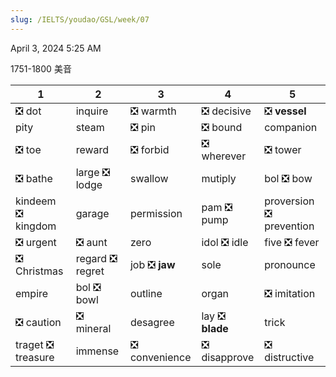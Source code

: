 ```yaml
---
slug: /IELTS/youdao/GSL/week/07
---
```


April 3, 2024 5:25 AM

1751-1800 美音


| 1                 | 2               | 3             | 4               | 5                       |
| ----------------- | --------------- | ------------- | --------------- | ----------------------- |
| ❎ dot             | inquire         | ❎ warmth      | ❎ decisive      | ❎ **vessel**            |
| pity              | steam           | ❎ pin         | ❎ bound         | companion               |
| ❎ toe             | reward          | ❎ forbid      | ❎ wherever      | ❎ tower                 |
| ❎ bathe           | large ❎ lodge   | swallow       | mutiply         | bol ❎ bow               |
| kindeem ❎ kingdom | garage          | permission    | pam ❎ pump      | proversion ❎ prevention |
| ❎ urgent          | ❎ aunt          | zero          | idol ❎ idle     | five ❎ fever            |
| ❎ Christmas       | regard ❎ regret | job ❎ **jaw** | sole            | pronounce               |
| empire            | bol ❎ bowl      | outline       | organ           | ❎ imitation             |
| ❎ caution         | ❎ mineral       | desagree      | lay ❎ **blade** | trick                   |
| traget ❎ treasure | immense         | ❎ convenience | ❎ disapprove    | ❎ distructive           |



